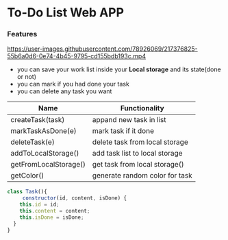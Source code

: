 # To-Do List Web APP
### Features


https://user-images.githubusercontent.com/78926069/217376825-55b6a0d6-0e74-4b45-9795-cd155bdb193c.mp4


- you can save your work list inside your **Local storage** and its state(done or not)
- you can mark if you had done your task
- you can delete any task you want 

| Name | Functionality |
| ------------- | ------------- |
| createTask(task)  | appand new task in list  |
|  markTaskAsDone(e)  | mark task if it done |
|  deleteTask(e)  | delete task from local storage|
|  addToLocalStorage()  | add task list to local storage |
|  getFromLocalStorage()| get task from local storage() |
|  getColor() |generate random color for task  |
```javascript
class Task(){
	 constructor(id, content, isDone) {
    this.id = id;
    this.content = content;
    this.isDone = isDone;
  }
}
```
